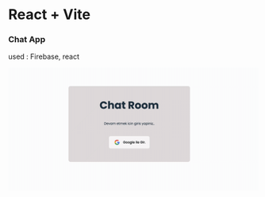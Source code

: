 # React + Vite

<h3> Chat App </h3>

<p>used : Firebase, react</p>

<img src="/public/Zight Recording 2024-07-25 at 07.03.12 PM.gif">
